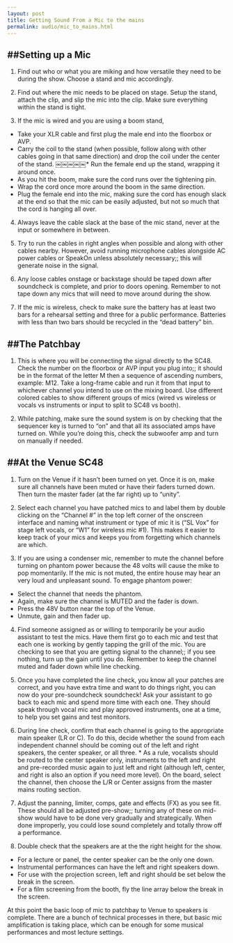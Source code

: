```yaml
---
layout: post
title: Getting Sound From a Mic to the mains
permalink: audio/mic_to_mains.html
---
```



##Setting up a Mic
---

1. Find out who or what you are miking and how versatile they need to be during the show. Choose a
stand and mic accordingly.

2. Find out where the mic needs to be placed on stage. Setup the stand, attach the clip, and slip the
mic into the clip. Make sure everything within the stand is tight.

3. If the mic is wired and you are using a boom stand,
* Take your XLR cable and first plug the male end into the floorbox or AVP.
* Carry the coil to the stand (when possible, follow along with other cables going in that same
direction) and drop the coil under the center of the stand.
￼￼￼￼￼* Run the female end up the stand, wrapping it around once.
* As you hit the boom, make sure the cord runs over the tightening pin.
* Wrap the cord once more around the boom in the same direction.
* Plug the female end into the mic, making sure the cord has enough slack at the end so that
the mic can be easily adjusted, but not so much that the cord is hanging all over.

4. Always leave the cable slack at the base of the mic stand, never at the input or somewhere in
between.

5. Try to run the cables in right angles when possible and along with other cables nearby. However,
avoid running microphone cables alongside AC power cables or SpeakOn unless absolutely
necessary;; this will generate noise in the signal.

6. Any loose cables onstage or backstage should be taped down after soundcheck is complete, and
prior to doors opening. Remember to not tape down any mics that will need to move around during
the show.

7. If the mic is wireless, check to make sure the battery has at least two bars for a rehearsal setting
and three for a public performance. Batteries with less than two bars should be recycled in the
“dead battery” bin.

##The Patchbay
---

1. This is where you will be connecting the signal directly to the SC48. Check the number on the floorbox or AVP input you plug into;; it should be in the format of the letter M then a sequence of ascending numbers, example: M12. Take a long-frame cable and run it from that input to whichever channel you intend to use on the mixing board. Use different colored cables to show different groups of mics (wired vs wireless or vocals vs instruments or input to split to SC48 vs booth).

2. While patching, make sure the sound system is on by checking that the sequencer key is turned to “on” and that all its associated amps have turned on. While you’re doing this, check the subwoofer amp and turn on manually if needed.

##At the Venue SC48
---

1. Turn on the Venue if it hasn’t been turned on yet. Once it is on, make sure all channels have been
muted or have their faders turned down. Then turn the master fader (at the far right) up to “unity”.

2. Select each channel you have patched mics to and label them by double clicking on the “Channel #”
in the top left corner of the onscreen interface and naming what instrument or type of mic it is (“SL Vox” for stage left vocals, or “W1” for wireless mic #1). This makes it easier to keep track of your mics and keeps you from forgetting which channels are which.

3. If you are using a condenser mic, remember to mute the channel before turning on phantom power because the 48 volts will cause the mike to pop momentarily. If the mic is not muted, the entire house may hear an very loud and unpleasant sound. To engage phantom power:
* Select the channel that needs the phantom.
* Again, make sure the channel is MUTED and the fader is down.
* Press the 48V button near the top of the Venue.
* Unmute, gain and then fader up.

4. Find someone assigned as or willing to temporarily be your audio assistant to test the mics. Have them first go to each mic and test that each one is working by gently tapping the grill of the mic. You are checking to see that you are getting signal to the channel;; if you see nothing, turn up the gain until you do. Remember to keep the channel muted and fader down while line checking.

5. Once you have completed the line check, you know all your patches are correct, and you have extra time and want to do things right, you can now do your pre-soundcheck soundcheck! Ask your assistant to go back to each mic and spend more time with each one. They should speak through vocal mic and play approved instruments, one at a time, to help you set gains and test monitors.

6. During line check, confirm that each channel is going to the appropriate main speaker (LR or C). To do this, decide whether the sound from each independent channel should be coming out of the left and right speakers, the center speaker, or all three. * As a rule, vocalists should be routed to the center speaker only, instruments to the left and right and pre-recorded music again to just left and right (although left, center, and right is also an option if you need more level). On the board, select the channel, then choose the L/R or Center assigns from the master mains routing section.

7. Adjust the panning, limiter, comps, gate and effects (FX) as you see fit. These should all be adjusted pre-show;; turning any of these on mid-show would have to be done very gradually and strategically. When done improperly, you could lose sound completely and totally throw off a performance.

8. Double check that the speakers are at the the right height for the show.
* For a lecture or panel, the center speaker can be the only one down.
* Instrumental performances can have the left and right speakers down.
* For use with the projection screen, left and right should be set below the break in the screen.
* For a film screening from the booth, fly the line array below the break in the screen.

At this point the basic loop of mic to patchbay to Venue to speakers is complete. There are a bunch of technical processes in there, but basic mic amplification is taking place, which can be enough for some musical performances and most lecture settings.

